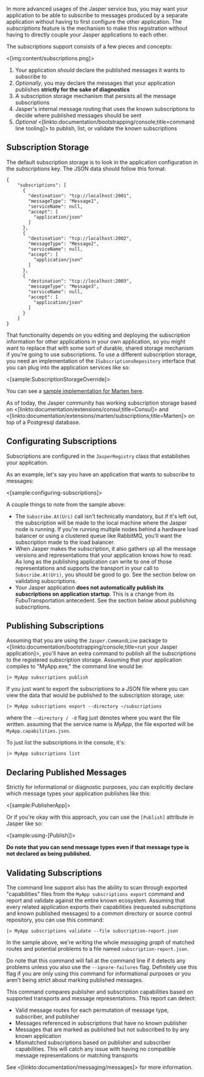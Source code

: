 <!--Title:Dynamic Subscriptions-->
<!--Url:subscriptions-->

In more advanced usages of the Jasper service bus, you may want your application to be able to
subscribe to messages produced by a separate application without having to first configure
the other application. The _subscriptions_ feature is the mechanism to make this registration without having
to directly couple your Jasper applications to each other. 

The subscriptions support consists of a few pieces and concepts:

<[img:content/subscriptions.png]>

1. Your application *should* declare the published messages it wants to subscribe to
1. *Optionally*, you may declare the messages that your application publishes **strictly for the sake of diagnostics**
1. A subscription storage mechanism that persists all the message subscriptions
1. Jasper's internal message routing that uses the known subscriptions to decide where published messages should be sent 
1. *Optional* <[linkto:documentation/bootstrapping/console;title=command line tooling]> to publish, list, or validate the known subscriptions


## Subscription Storage

The default subscription storage is to look in the application configuration in the *subscriptions* key. The JSON data should follow this
format:

```
{
    "subscriptions": [
      {
        "destination": "tcp://localhost:2001",
        "messageType": "Message1",
        "serviceName": null,
        "accept": [
          "application/json"
        ]
      },
      {
        "destination": "tcp://localhost:2002",
        "messageType": "Message2",
        "serviceName": null,
        "accept": [
          "application/json"
        ]
      },
      {
        "destination": "tcp://localhost:2003",
        "messageType": "Message3",
        "serviceName": null,
        "accept": [
          "application/json"
        ]
      }
    ]
}
```


That functionality depends on you editing and deploying the subscription information for other applications in your own application, so you might want to replace that with some sort of
durable, shared storage mechanism if you're going to use subscriptions. To use a different subscription storage, you need an implementation
of the `ISubscriptionsRepository` interface that you can plug into the application services like so:

<[sample:SubscriptionStorageOverride]>

You can see a [sample implementation for Marten here](https://github.com/JasperFx/jasper/blob/master/src/Jasper.Marten/Subscriptions/MartenSubscriptionRepository.cs).

As of today, the Jasper community has working subscription storage based on <[linkto:documentation/extensions/consul;title=Consul]> and
<[linkto:documentation/extensions/marten/subscriptions;title=Marten]> on top of a Postgresql database. 


## Configurating Subscriptions

Subscriptions are configured in the `JasperRegistry` class that establishes your application. 

As an example, let's say you have an application that wants to subscribe to messages:

<[sample:configuring-subscriptions]>

A couple things to note from the sample above:

* The `Subscribe.At(Uri)` call isn't technically mandatory, but if it's left out, the subscription will be made
  to the local machine where the Jasper node is running. If you're running multiple nodes behind a hardware load
  balancer or using a clustered queue like RabbitMQ, you'll want the subscription made to the load balancer.
* When Jasper makes the subscription, it also gathers up all the message versions and representations that your application
  knows how to read. As long as the publishing application can write to one of those representations and supports the transport
  in your call to `Subscribe.At(Uri)`, you should be good to go. See the section below on validating subscriptions.
* Your Jasper application **does not automatically publish its subscriptions on application startup**. This is a change from its
  FubuTransportation antecedent. See the section below about publishing subscriptions.


## Publishing Subscriptions

Assuming that you are using the `Jasper.CommandLine` package to <[linkto:documentation/bootstrapping/console;title=run your Jasper application]>, 
you'll have an extra command to publish all the subscriptions to the registered subscription storage. Assuming that 
your application compiles to "MyApp.exe," the command line would be:

```
|> MyApp subscriptions publish
```

If you just want to export the subscriptions to a JSON file where you can view the data that would be published to the
subscription storage, use:

```
|> MyApp subscriptions export --directory ~/subscriptions
```

where the `--directory / -d` flag just denotes where you want the file written. assuming that the 
service name is *MyApp*, the file exported will be `MyApp.capabilities.json`.

To just list the subscriptions in the console, it's:

```
|> MyApp subscriptions list
```


## Declaring Published Messages

Strictly for informational or diagnostic purposes, you can explicitly declare which message types your application
publishes like this:

<[sample:PublisherApp]>

Or if you're okay with this approach, you can use the `[Publish]` attribute in Jasper like so:

<[sample:using-[Publish]]>

**Do note that you can send message types even if that message type is not declared as being published.**

## Validating Subscriptions

The command line support also has the ability to scan through exported "capabilities" files from the `MyApp subscriptions export` command
and report and validate against the entire known ecosystem. Assuming that every related application exports their capabilities (requested subscriptions and known published messages) to a common directory or source control repository, you can use this command:

```
|> MyApp subscriptions validate --file subscription-report.json
```

In the sample above, we're writing the whole *messaging graph* of matched routes and potential problems to a file named
`subscription-report.json`.

Do note that this command will fail at the command line if it detects any problems unless you also use the `--ignore-failures` flag. Definitely use this flag if you are only using this command for informational purposes or you aren't being strict about
marking published messages.

This command compares publisher and subscription capabilities based on supported transports and message representations. This report can detect:

* Valid message routes for each permutation of message type, subscriber, and publisher 
* Messages referenced in subscriptions that have no known publisher
* Messages that are marked as published but not subscribed to by any known application
* Mismatched subscriptions based on publisher and subscriber capabilities. This will catch any issue with
  having no compatible message representations or matching transports


See <[linkto:documentation/messaging/messages]> for more information.
